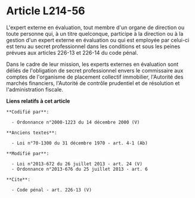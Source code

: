 # Article L214-56

L'expert externe en évaluation, tout membre d'un organe de direction ou toute personne qui, à un titre quelconque, participe
à la direction ou à la gestion d'un expert externe en évaluation ou qui est employée par celui-ci est tenu au secret
professionnel dans les conditions et sous les peines prévues aux articles 226-13 et 226-14 du code pénal. 

Dans le cadre de leur mission, les experts externes en évaluation sont déliés de l'obligation de secret professionnel envers
le commissaire aux comptes de l'organisme de placement collectif immobilier, l'Autorité des marchés financiers, l'Autorité de
contrôle prudentiel et de résolution et l'administration fiscale.

**Liens relatifs à cet article**

	**Codifié par**:

	  - Ordonnance n°2000-1223 du 14 décembre 2000 (V)

	**Anciens textes**:

	  - Loi n°70-1300 du 31 décembre 1970 - art. 4-1 (Ab)

	**Modifié par**:

	  - Loi n°2013-672 du 26 juillet 2013 - art. 24 (V)
	  - Ordonnance n°2013-676 du 25 juillet 2013 - art. 6

	**Cite**:

	  - Code pénal - art. 226-13 (V)
